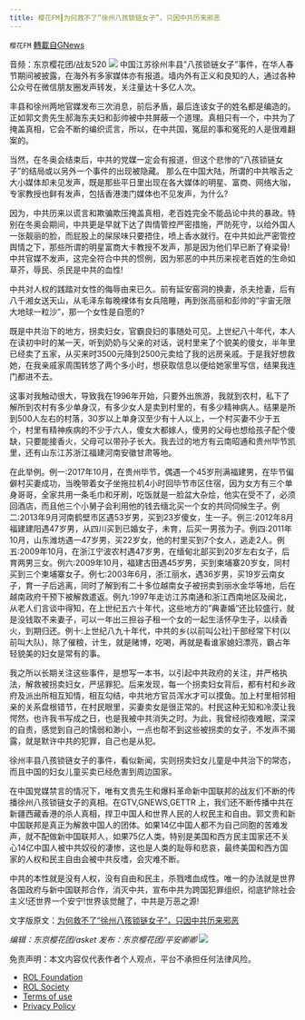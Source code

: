```yaml
---
title: 樱花FM┃为何救不了”徐州八孩锁链女子”，只因中共历来邪恶
---
```

`樱花FM` [轉載自GNews](https://gnews.org/zh-hans/2012268/)

音频：东京樱花团/战友520
![](https://assets.gnews.org/wp-content/uploads/2022/02/02164.jpg)
中国江苏徐州丰县”八孩锁链女子”事件，在华人春节期间被披露，在海外有多家媒体亦有报道。墙内外有正义和良知的人，通过各种公众号在微信朋友圈发声转发，关注量达十多亿人次。

丰县和徐州两地官媒发布三次消息，前后矛盾，最后连该女子的姓名都是编造的。正如郭文贵先生郝海东夫妇和彭帅被中共屏蔽一个道理。真相只有一个，中共为了掩盖真相，它会不断的编织谎言，所以，在中共国，冤屈的事和冤死的人是很难翻案的。

当然，在冬奥会结束后，中共的党媒一定会有报道，但这个悲惨的”八孩锁链女子”的结局或以另外一个事件的出现被隐藏。 那么在中国大陆，所谓的中共喉舌之大小媒体却未见发声，既是那些平日里出现在各大媒体的明星、富商、网络大咖，专家教授也鲜有发声，包括香港澳门媒体也不见发声，为什么?

因为，中共历来以谎言和欺骗欺压掩盖真相，老百姓完全不能品论中共的暴政。特别在冬奥会期间，中共更是早就下达了舆情管控严密措施，严防死守，以给外国人一张靓丽的脸，而屁股上的屎尿味只要捂住，喷上香水就行。在中共如此严密管控舆情之下，那些所谓的明星富商大卡教授不发声，那是因为他们早已断了脊梁骨!中共官媒不发声，这完全符合中共的惯例，因为邪恶的中共历来视老百姓的生命如草芥，辱民、杀民是中共的血性!

中共对人权的践踏对女性的侮辱由来已久。前有延安窑洞的换妻，杀夫抢妻，后有八千湘女送天山，从毛泽东每晚裸体有女兵陪睡，再到张高丽和彭帅的”宇宙无限大地球一粒沙”，那一个女性是自愿的?

既是中共治下的地方，拐卖妇女，官霸良妇的事随处可见。上世纪八十年代，本人在读初中时的某一天，听到奶奶与父亲的对话，说村里来了个貌美的傻女，半年里已经卖了五家，从买来时3500元降到2500元卖给了我的远房亲戚。于是我好想救她，在我亲戚家周围转悠了两个多小时，想获取信息以便给她家里写信，结果我连门都进不去。

这事对我触动很大，导致我在1996年开始，只要外出旅游，我就到农村，私下了解所到农村有多少单身汉，有多少女人是卖到村里的，有多少精神病人。结果是所到500人左右的村落，30岁以上单身汉至少有十人以上，一个村买妻不少于五个，村里有精神疾病的不少于六人，傻女大都嫁人，傻男的父母也想给孩子配个傻缺，只要能接香火，父母可以带孙子长大。我去过的地方有云南昭通和贵州毕节凯里，还有山东江苏浙江福建河南安徽甘肃等地。

在此举例。例一:2017年10月，在贵州毕节，偶遇一个45岁刑满福建男，在毕节偏僻村买妻成功，当晚带着女子坐拖拉机4小时回毕节市区住宿，因为女方有三个单身哥哥，全家共用一条毛巾和牙刷，吃饭就是一脸盆大杂烩，他实在受不了，必须回酒店，而且他三个小舅子会利用他的钱去缅北买一个女的共同伺候生子。例二:2013年9月河南鹤壁市区遇53岁男，买到23岁傻女，生一子。例三:2012年8月福建建阳遇47岁男，从四川买到已婚女子，未育，后买一男孩为子。例四:2011年10月，山东潍坊遇一47岁男，买22岁女，他的村里买到7个女人，逃走2人。例五:2009年10月，在浙江宁波农村遇47岁男，在缅甸北部买到20岁左右女子，后育两男三女。例六:2009年10月，福建古田遇45岁男，买到柬埔寨20岁女，同村买到三个柬埔寨女子。例七:2003年6月，浙江丽水，遇36岁男，买19岁云南女子，育一子后逃离，同时了解到有二十多位越南女子被拐卖到丽水金华等地，后在越南政府干预下被解救遣返。例九:1997年走访江苏南通和浙江西南地区及闽北，从老人们言谈中得知，在上世纪五六十年代，这些地方的”典妻婚”还比较盛行，就是没钱取不来妻子，可以一年出三担谷子租一个女的一起生活怀孕生子，以续香火，到期归还。例十:上世纪八九十年代，中共的乡(以前叫公社)干部经常下村(以前叫大队)，除了催粮，计生，就是赌博，吃喝，再就是看谁家媳妇漂亮，霸占年轻貌美的妇女是常有的事。

我之所以长期关注这些事件，是想写一本书，以引起中共政府的关注，并严格执法，解救被拐卖妇女，严惩罪犯。后来发现，每一个拐卖妇女背后，都有村和乡政府及派出所相互知情，相互勾结，中共地方官员浑水才可以摸鱼。加上村里相邻相亲的关系盘根错节，在村民眼里，买妻卖女是很正常的。村民这种无知和冷漠让我愕然，也许我书写成之日，也是我被中共消失之时。为此，我曾经彻夜难眠，深深的自责，感觉到自己的懦弱和渺小，一点也帮不到这些被拐卖的女子，不发声不揭露，就是默许中共的犯罪，自己也是从犯。

徐州丰县八孩锁链女子的事件，看似新闻，实则拐卖妇女儿童是中共治下的常态，而且中国的妇女儿童买卖已经危害到周边国家。

在中国党媒禁言的情况下，唯有文贵先生和爆料革命新中国联邦的战友们不断的传播徐州八孩锁链女子的真相。在GTV,GNEWS,GETTR 上，我们还不断传播中共在新疆西藏香港的杀人真相，捍卫中国人和世界人民的人权民主和自由。郭文贵和新中国联邦是真正为解救中国人的团体。如果14亿中国人都不为自己同胞的苦难发声，就不配做新中国联邦人，如果75亿人类，特别是美国和西方民主国家还不关心14亿中国人被中共奴役的凄惨，这也是人类的耻辱和悲哀，最终美国和西方国家的人权和民主自由会被中共反嗜，会灾难不断。

中共的本性就是没有人权，没有自由和民主，杀戮嗜血成性。唯一的办法就是世界各国政府与新中国联邦合作，消灭中共，宣布中共为跨国犯罪组织，彻底铲除社会主义!还世界一个安宁!世界该觉醒了，中共是万恶之源!

文字版原文：[为何救不了”徐州八孩锁链女子”，只因中共历来邪恶](https://gnews.org/zh-hans/1979656/)

*编辑：东京樱花团/asket
发布：东京樱花团/平安卿卿*
![](https://assets.gnews.org/wp-content/uploads/2021/12/yht.jpg)
 

免责声明：本文内容仅代表作者个人观点，平台不承担任何法律风险。

- [ROL Foundation](https://rolfoundation.org/)
- [ROL Society](https://rolsociety.org/)
- [Terms of use](https://gnews.org/terms-of-use-3/)
- [Privacy Policy](https://gnews.org/privacy-policy/)
